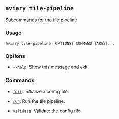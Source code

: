 ## `aviary tile-pipeline`

Subcommands for the tile pipeline

### Usage

```
aviary tile-pipeline [OPTIONS] COMMAND [ARGS]...
```

### Options

- `--help`: Show this message and exit.

### Commands

- [`init`][init]: Initialize a config file.
- [`run`][run]: Run the tile pipeline.
- [`validate`][validate]: Validate the config file.

  [init]: tile_pipeline_init.md
  [run]: tile_pipeline_run.md
  [validate]: tile_pipeline_validate.md
